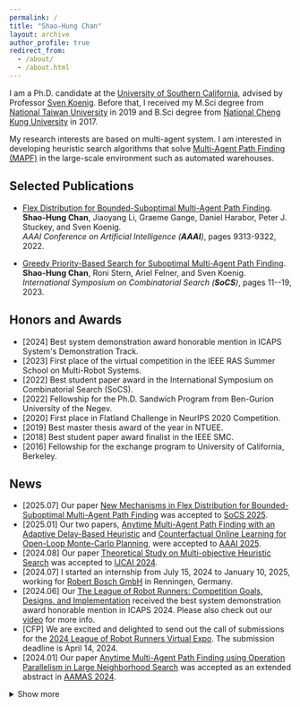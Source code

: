 ```yaml
---
permalink: /
title: "Shao-Hung Chan"
layout: archive
author_profile: true
redirect_from: 
  - /about/
  - /about.html
---
```


I am a Ph.D. candidate at the [University of Southern California](https://www.usc.edu), advised by Professor [Sven Koenig](http://idm-lab.org/index.html).
Before that, I received my M.Sci degree from [National Taiwan University](https://www.ntu.edu.tw/) in 2019 and B.Sci degree from [National Cheng Kung University](https://www.ncku.edu.tw/) in 2017.

My research interests are based on multi-agent system. I am interested in developing heuristic search algorithms that solve [Multi-Agent Path Finding (MAPF)](http://mapf.info/) in the large-scale environment such as automated warehouses.

## Selected Publications
* [Flex Distribution for Bounded-Suboptimal Multi-Agent Path Finding](https://shchan13.github.io/publications/ChanAAAI22).  
  **Shao-Hung Chan**, Jiaoyang Li, Graeme Gange, Daniel Harabor, Peter J. Stuckey, and Sven Koenig.  
  <i>AAAI Conference on Artificial Intelligence (**AAAI**)</i>, pages 9313-9322, 2022.  

* [Greedy Priority-Based Search for Suboptimal Multi-Agent Path Finding](https://shchan13.github.io/publications/ChanSoCS23).  
  **Shao-Hung Chan**, Roni Stern, Ariel Felner, and Sven Koenig.  
  <i>International Symposium on Combinatorial Search (**SoCS**)</i>, pages 11--19, 2023.

## Honors and Awards
* [2024] Best system demonstration award honorable mention in ICAPS System's Demonstration Track.  
* [2023] First place of the virtual competition in the IEEE RAS Summer School on Multi-Robot Systems.  
* [2022] Best student paper award in the International Symposium on Combinatorial Search (SoCS).  
* [2022] Fellowship for the Ph.D. Sandwich Program from Ben-Gurion University of the Negev.  
* [2020] First place in Flatland Challenge in NeurIPS 2020 Competition.  
* [2019] Best master thesis award of the year in NTUEE.  
* [2018] Best student paper award finalist in the IEEE SMC.  
* [2016] Fellowship for the exchange program to University of California, Berkeley.  

## News
* [2025.07] Our paper [New Mechanisms in Flex Distribution for Bounded-Suboptimal Multi-Agent Path Finding](https://shchan13.github.io/publications/ChanSoCS25) was accepted to [SoCS 2025](https://socs25.search-conference.org/).  
* [2025.01] Our two papers, [Anytime Multi-Agent Path Finding with an Adaptive Delay-Based Heuristic](https://shchan13.github.io/publications/Phan1AAAI25) and [Counterfactual Online Learning for Open-Loop Monte-Carlo Planning](https://shchan13.github.io/publications/Phan2AAAI25), were accepted to [AAAI 2025](https://aaai.org/conference/aaai/aaai-25/).  
* [2024.08] Our paper [Theoretical Study on Multi-objective Heuristic Search](https://shchan13.github.io/publications/SkylerIJCAI25) was accepted to [IJCAI 2024](https://ijcai24.org/).  
* [2024.07] I started an internship from July 15, 2024 to January 10, 2025, working for [Robert Bosch GmbH](https://www.bosch.com/research/) in Renningen, Germany.  
* [2024.06] Our [The League of Robot Runners: Competition Goals, Designs, and Implementation](https://shchan13.github.io/publications/ChanICAPS24/) received the best system demonstration award honorable mention in ICAPS 2024. Please also check out our [video](https://drive.google.com/file/d/1513znU2bdkOEKddaOiiZfn3n5_cGufal/view) for more info.
* [CFP] We are excited and delighted to send out the call of submissions for the [2024 League of Robot Runners Virtual Expo](https://www.leagueofrobotrunners.org/news). The submission deadline is April 14, 2024.  
* [2024.01] Our paper [Anytime Multi-Agent Path Finding using Operation Parallelism in Large Neighborhood Search](https://shchan13.github.io/publications/ChanAAMAS24) was accepted as an extended abstract in [AAMAS 2024](https://www.aamas2024-conference.auckland.ac.nz).  
<details>
  <summary>Show more</summary>
  <ul>
    <li>
      [2023.12] We finished running <a href="https://www.leagueofrobotrunners.org/">the League of Robot Runners</a>. Thanks for all the participation!
    </li>
    <li>
      [2023.07] Our paper <a href="https://shchan13.github.io/publications/ChanSoCS23">Greedy Priority-Based Search for Suboptimal Multi-Agent Path Finding</a> was accepted to <a href="https://socs23.search-conference.org/">SoCS 2023</a>. 
    </li>
    <li>
      [2023.07] We won the first place of the virtual competition in <a href="https://mrs.felk.cvut.cz/summer-school-2023/">the IEEE RAS Summer School on Multi-Robot Systems</a>.  
    </li>
    <li>
      [2022.07] Our paper <a href="https://shchan13.github.io/publications/BoyarskiSoCS22/">On Merging Agents in Multi-Agent Pathfinding Algorithms</a> received the best student paper award in <a href="https://socs2022.unibs.it/">SoCS 2022</a>.
    </li>
    <li>
      [2022.03] I received a Ph.D. Sandwich research fellowship from Ben-Gurion University of the Negev to visit the research group of Prof. Ariel Felner for six months. Thanks!
    </li>
    <li>
      [2022.01] Our paper <a href="https://shchan13.github.io/publications/ChanAAAI22">Flex Distribution for Bounded-Suboptimal Multi-Agent Path Finding</a> was accepted to <a href="https://aaai.org/conference/aaai/aaai-22/">AAAI 2022</a>.
    </li>
  </ul>
</details>
